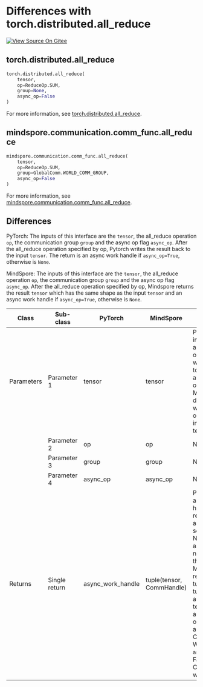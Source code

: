 # Differences with torch.distributed.all_reduce

[![View Source On Gitee](https://mindspore-website.obs.cn-north-4.myhuaweicloud.com/website-images/r2.4.1/resource/_static/logo_source_en.svg)](https://gitee.com/mindspore/docs/blob/r2.4.1/docs/mindspore/source_en/note/api_mapping/pytorch_diff/all_reduce.md)

## torch.distributed.all_reduce

```python
torch.distributed.all_reduce(
    tensor,
    op=ReduceOp.SUM,
    group=None,
    async_op=False
)
```

For more information, see [torch.distributed.all_reduce](https://pytorch.org/docs/1.8.1/distributed.html#torch.distributed.all_reduce).

## mindspore.communication.comm_func.all_reduce

```python
mindspore.communication.comm_func.all_reduce(
    tensor,
    op=ReduceOp.SUM,
    group=GlobalComm.WORLD_COMM_GROUP,
    async_op=False
)
```

For more information, see [mindspore.communication.comm_func.all_reduce](https://www.mindspore.cn/docs/en/r2.4.1/api_python/communication/mindspore.communication.comm_func.all_reduce.html#mindspore.communication.comm_func.all_reduce).

## Differences

PyTorch: The inputs of this interface are the `tensor`, the all_reduce operation `op`, the communication group `group` and the async op flag `async_op`. After the all_reduce operation specified by op, Pytorch writes the result back to the input `tensor`. The return is an async work handle if `async_op=True`, otherwise is `None`.

MindSpore: The inputs of this interface are the `tensor`, the all_reduce operation `op`, the communication group `group` and the async op flag `async_op`. After the all_reduce operation specified by op, Mindspore returns the result `tensor` which has the same shape as the input `tensor` and an async work handle if `async_op=True`, otherwise is `None`.

| Class      | Sub-class     |PyTorch | MindSpore | Difference                                                                                                                                                                                                                                                                            |
|------------|---------------| --- |---------|---------------------------------------------------------------------------------------------------------------------------------------------------------------------------------------------------------------------------------------------------------------------------------------|
| Parameters | Parameter 1   | tensor | tensor  | PyTorch: the input tensor, and the output is written back to it after all_reduce operation. MindSpore does not write the output result into the input tensor.                                                                                                                          |
|            | Parameter 2   | op | op      | No difference                                                                                                                                                                                                                                                                         |
|            | Parameter 3   | group | group   | No difference                                                                                                                                                                                                                                                                         |
|            | Parameter 4   | async_op | async_op       | No difference                                                                                                                                                                                                                                                                         |
| Returns    | Single return | async_work_handle | tuple(tensor, CommHandle) | PyTorch: An async work handle is returned, if async_op is set to True. None, if not async_op or if not part of the group.</br> MindSpore: returns a tuple.The tuple contains an output tensor after all_reduce operation and a CommHandle. When `async_op` is False, the CommHandle will be None. |
